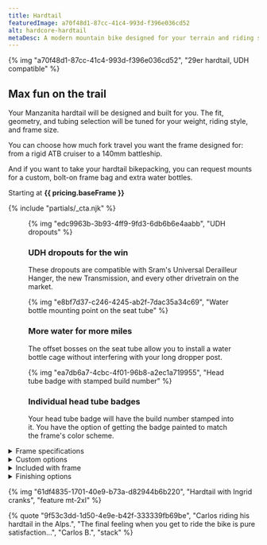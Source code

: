 ```yaml
---
title: Hardtail
featuredImage: a70f48d1-87cc-41c4-993d-f396e036cd52
alt: hardcore-hardtail
metaDesc: A modern mountain bike designed for your terrain and riding style.
---
```


<div class="feature">
{% img "a70f48d1-87cc-41c4-993d-f396e036cd52", "29er hardtail, UDH compatible" %}
</div>

## Max fun on the trail

Your Manzanita hardtail will be designed and built for you. The fit, geometry, and tubing selection will be tuned for your weight, riding style, and frame size.

You can choose how much fork travel you want the frame designed for: from a rigid ATB cruiser to a 140mm battleship.

And if you want to take your hardtail bikepacking, you can request mounts for a custom, bolt-on frame bag and extra water bottles.

Starting at **{{ pricing.baseFrame }}**

{% include "partials/_cta.njk" %}

<div class="feature stack highlights mt-2xl">
	<figure>
		{% img "edc9963b-3b93-4ff9-9fd3-6db6b6e4aabb", "UDH dropouts" %}
		<div>
			<h3>UDH dropouts for the win</h3>
			<p>These dropouts are compatible with Sram's Universal Derailleur Hanger, the new Transmission, and every other drivetrain on the market.</p>
		</div>
	</figure>
	<figure>
		{% img "e8bf7d37-c246-4245-ab2f-7dac35a34c69", "Water bottle mounting point on the seat tube" %}
		<div>
			<h3>More water for more miles</h3>
			<p>The offset bosses on the seat tube allow you to install a water bottle cage without interfering with your long dropper post.</p>
		</div>
	</figure>
	<figure>
		{% img "ea7db6a7-4cbc-4f01-96b8-a2ec1a719955", "Head tube badge with stamped build number" %}
		<div>
			<h3>Individual head tube badges</h3>
			<p>Your head tube badge will have the build number stamped into it. You have the option of getting the badge painted to match the frame's color scheme.</p>
		</div>
	</figure>
</div>

<div class="details-wrapper bump mt-2xl">
    <details>
		<summary>Frame specifications</summary>
		<div>
			<table>
				<tbody>
					<tr>
						<th>Max tire size</th>
						<td>29x2.6</td>
					</tr>
					<tr>
						<th>Min chainstay length</th>
						<td>420</td>
					</tr>
					<tr>
						<th>Rear hub</th>
						<td>12x148</td>
					</tr>
					<tr>
						<th>Rear dropout style</th>
						<td>UDH / Sram Transmission</td>
					</tr>
					<tr>
						<th>Chainline</th>
						<td>52 or 55</td>
					</tr>
					<tr>
						<th>Max chainring</th>
						<td>36</td>
					</tr>
					<tr>
						<th>Brake mount</th>
						<td>IS</td>
					</tr>
					<tr>
						<th>Max rear rotor size</th>
						<td>180</td>
					</tr>
					<tr>
						<th>Seat post diameter</th>
						<td>31.6</td>
					</tr>
					<tr>
						<th>Bottom bracket</th>
						<td>73 BSA</td>
					</tr>
					<tr>
						<th>Dropper post routing</th>
						<td>Internal</td>
					</tr>
					<tr>
						<th>Shift and brake routing</th>
						<td>External</td>
					</tr>
					<tr>
						<th>Bottle mounts</th>
						<td>2 whenever possible</td>
					</tr>
				</tbody>
			</table>
		</div>
	</details>
    <details>
		<summary>Custom options</summary>
		<div>
			<table>
				<tbody>
					<tr>
						<th>Bolt-on frame bag mounts</th>
						<td>{{ pricing.optionFramebag }}</td>
					</tr>
					<tr>
						<th>Tapered head tube</th>
						<td>{{ pricing.optionTaperHT }}</td>
					</tr>
					<tr>
						<th>Extra water bottle mounts</th>
						<td>{{ pricing.optionBottle }}</td>
					</tr>
					<tr>
						<th>Rack mounts</th>
						<td>{{ pricing.optionRackFrame }}</td>
					</tr>
					<tr>
						<th>Sliding dropouts</th>
						<td>{{ pricing.optionSliders }}</td>
					</tr>
					<tr>
						<th>Wet paint or cerakote</th>
						<td>{{ pricing.optionPaint }}</td>
					</tr>
					<tr>
						<th>Painted head tube badge</th>
						<td>{{ pricing.optionBadgePaint }}</td>
					</tr>
				</tbody>
			</table> 
		</div>
	</details>
    <details>
		<summary>Included with frame</summary>
		<div>
			<ul>
				<li>Paragon Machine Works bolt-on rear axle</li>
				<li>Sram Universal Derailleur Hanger</li>
				<li>Engin Cycles dual bolt seat collar</li>
				<li>White Industries headset in your color of choice</li>
				<li>VHS 2.0 Slapper Tape chainstay protection</li>
			</ul>
		</div>
	</details>
	<details>
		<summary>Finishing options</summary>
		<div>
			<p>Included in the base price is a single color powder coat with constrasting graphics and a head tube badge.</p>
			<p>You can select from a variety of curated color schemes, or for an additional $150, you can customize your own color scheme.</p>
			<p>Read more about your finishing options on the <a href="https://manzanitacycles.com/info">info page</a>.</p>
		</div>
	</details>
</div>

{% img "61df4835-1701-40e9-b73a-d82944b6b220", "Hardtail with Ingrid cranks", "feature mt-2xl" %}

<div class="bump mt-2xl">
{% quote "9f53c3dd-1d50-4e9e-b42f-333339fb69be", "Carlos riding his hardtail in the Alps.", "The final feeling when you get to ride the bike is pure satisfaction...", "Carlos B.", "stack" %}
</div>